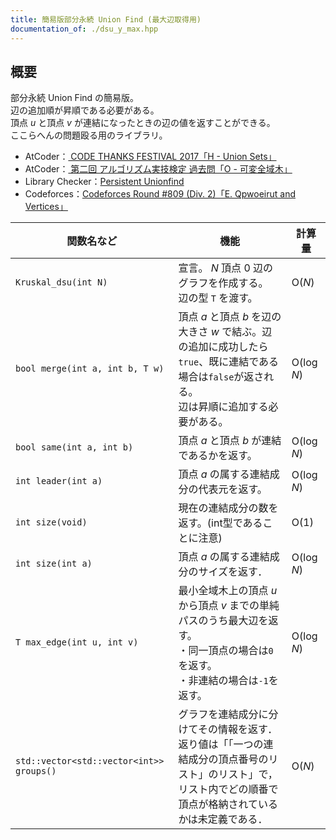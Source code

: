 ```yaml
---
title: 簡易版部分永続 Union Find (最大辺取得用)
documentation_of: ./dsu_y_max.hpp
---
```


## 概要
部分永続 Union Find の簡易版。<br>
辺の追加順が昇順である必要がある。<br>
頂点 $u$ と頂点 $v$ が連結になったときの辺の値を返すことができる。<br>
ここらへんの問題殴る用のライブラリ。
<ul>
    <li>AtCoder：<a href="https://atcoder.jp/contests/code-thanks-festival-2017/tasks/code_thanks_festival_2017_h">
CODE THANKS FESTIVAL 2017「H - Union Sets」</a></li>
    <li>AtCoder：<a href="https://atcoder.jp/contests/past202004-open/tasks/past202004_o">
第二回 アルゴリズム実技検定 過去問「O - 可変全域木」</a></li>
    <li>Library Checker：<a href="https://judge.yosupo.jp/problem/persistent_unionfind">Persistent Unionfind</a></li>
    <li>Codeforces：<a href="https://codeforces.com/contest/1706/problem/E">Codeforces Round #809 (Div. 2)「E. Qpwoeirut and Vertices」</a></li>
</ul>

| 関数名など   | 機能        | 計算量    |
| ------------|----------- | ------------- |
|`Kruskal_dsu(int N)`|宣言。 $N$ 頂点 $0$ 辺のグラフを作成する。<br>辺の型 `T` を渡す。 | $\text{O} (N)$ | 
|`bool merge(int a, int b, T w)`|頂点 $a$ と頂点 $b$ を辺の大きさ $w$ で結ぶ。辺の追加に成功したら`true`、既に連結である場合は`false`が返される。<br>辺は昇順に追加する必要がある。 | $\text{O} (\log N)$ | 
|`bool same(int a, int b)`|頂点 $a$ と頂点 $b$ が連結であるかを返す。 | $\text{O} (\log N)$ | 
|`int leader(int a)`|頂点 $a$ の属する連結成分の代表元を返す。| $\text{O} (\log N)$ | 
|`int size(void)`|現在の連結成分の数を返す。(int型であることに注意)| $\text{O} (1)$ | 
|`int size(int a)`|頂点 $a$ の属する連結成分のサイズを返す．| $\text{O} (\log N)$ | 
|`T max_edge(int u, int v)`|最小全域木上の頂点 $u$ から頂点 $v$ までの単純パスのうち最大辺を返す。<br>・同一頂点の場合は`0`を返す。<br>・非連結の場合は`-1`を返す。| $\text{O} (\log N)$ | 
|`std::vector<std::vector<int>> groups()`|グラフを連結成分に分けてその情報を返す． 返り値は「「一つの連結成分の頂点番号のリスト」のリスト」で， リスト内でどの順番で頂点が格納されているかは未定義である．| $\text{O} (N)$ |
